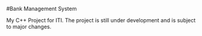 #Bank Management System

My C++ Project for ITI.
The project is still under development and is subject to major changes.

